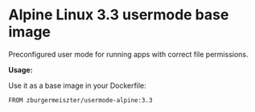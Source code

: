 # Alpine Linux 3.3 usermode base image #

Preconfigured user mode for running apps with correct file permissions.

**Usage:**

Use it as a base image in your Dockerfile:

`FROM zburgermeiszter/usermode-alpine:3.3`